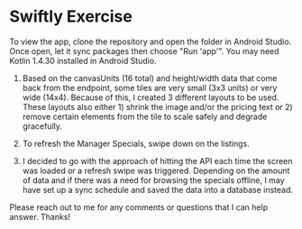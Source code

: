 # Swiftly Exercise

To view the app, clone the repository and open the folder in Android Studio. Once open, let it sync packages 
then choose "Run 'app'". You may need Kotlin 1.4.30 installed in Android Studio.

1. Based on the canvasUnits (16 total) and height/width data that come back from the endpoint, some tiles are
very small (3x3 units) or very wide (14x4). Because of this, I created 3 different layouts to be used.
These layouts also either 1) shrink the image and/or the pricing text or 2) remove certain elements from
the tile to scale safely and degrade gracefully.

2. To refresh the Manager Specials, swipe down on the listings.

3. I decided to go with the approach of hitting the API each time the screen was loaded or a refresh swipe was
triggered. Depending on the amount of data and if there was a need for browsing the specials offline, I may have 
set up a sync schedule and saved the data into a database instead. 

Please reach out to me for any comments or questions that I can help answer. Thanks!